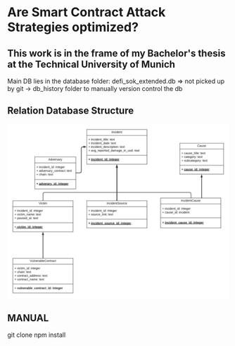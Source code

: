# Are Smart Contract Attack Strategies optimized?

## This work is in the frame of my Bachelor's thesis at the Technical University of Munich

Main DB lies in the database folder: defi_sok_extended.db => not picked up by git
-> db_history folder to manually version control the db

## Relation Database Structure

![Alt text](https://github.com/TrungNguyen1409/Trung_BA/blob/main/Dataset-structure.jpeg)

## MANUAL

git clone
npm install
